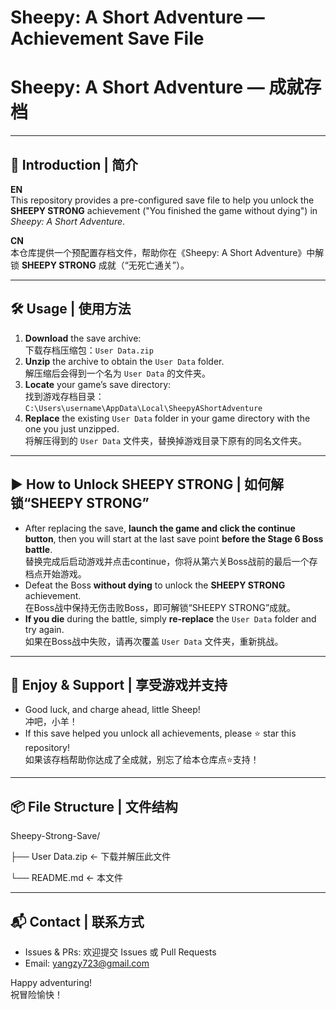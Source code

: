 # Sheepy: A Short Adventure — Achievement Save File  
# Sheepy: A Short Adventure — 成就存档

---

## 📄 Introduction | 简介

**EN**  
This repository provides a pre-configured save file to help you unlock the **SHEEPY STRONG** achievement ("You finished the game without dying") in *Sheepy: A Short Adventure*.

**CN**  
本仓库提供一个预配置存档文件，帮助你在《Sheepy: A Short Adventure》中解锁 **SHEEPY STRONG** 成就（“无死亡通关”）。

---

## 🛠️ Usage | 使用方法

1. **Download** the save archive:  
   下载存档压缩包：`User Data.zip`
2. **Unzip** the archive to obtain the `User Data` folder.  
   解压缩后会得到一个名为 `User Data` 的文件夹。
3. **Locate** your game’s save directory:  
   找到游戏存档目录：
   `C:\Users\username\AppData\Local\SheepyAShortAdventure`
4. **Replace** the existing `User Data` folder in your game directory with the one you just unzipped.  
将解压得到的 `User Data` 文件夹，替换掉游戏目录下原有的同名文件夹。

---

## ▶️ How to Unlock SHEEPY STRONG | 如何解锁“SHEEPY STRONG”

- After replacing the save, **launch the game and click the continue button**, then you will start at the last save point **before the Stage 6 Boss battle**.  
替换完成后启动游戏并点击continue，你将从第六关Boss战前的最后一个存档点开始游戏。
- Defeat the Boss **without dying** to unlock the **SHEEPY STRONG** achievement.  
在Boss战中保持无伤击败Boss，即可解锁“SHEEPY STRONG”成就。
- **If you die** during the battle, simply **re-replace** the `User Data` folder and try again.  
如果在Boss战中失败，请再次覆盖 `User Data` 文件夹，重新挑战。

---

## 🎉 Enjoy & Support | 享受游戏并支持

- Good luck, and charge ahead, little Sheep!  
冲吧，小羊！
- If this save helped you unlock all achievements, please ⭐ star this repository!  
如果该存档帮助你达成了全成就，别忘了给本仓库点⭐支持！

---

## 📦 File Structure | 文件结构

Sheepy-Strong-Save/

├── User Data.zip ← 下载并解压此文件

└── README.md ← 本文件

---

## 📬 Contact | 联系方式

- Issues & PRs: 欢迎提交 Issues 或 Pull Requests  
- Email: yangzy723@gmail.com

Happy adventuring!  
祝冒险愉快！  
